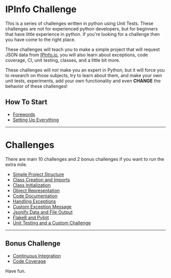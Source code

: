 # IPInfo Challenge

This is a series of challenges written in python using Unit Tests. These challenges are not for experienced python developers, but for beginners that have little experience in python. If you're looking for a challenge then you have come to the right place.

These challenges will teach you to make a simple project that will request JSON data from [IPInfo.io](https://ipinfo.io/json), you will also learn about exceptions, code coverage, CI, unit testing, classes, and a little bit more.

These challenges will _not_ make you an expert in Python, but it will force you to research on those subjects, try to learn about them, and make your own unit tests, experiments, add your own functionality and even **CHANGE** the behavior of these challenges!

## How To Start
* [Forewords](https://github.com/franccesco/ipchallenge/wiki/Forewords)
* [Setting Up Everything](https://github.com/franccesco/ipchallenge/wiki/Setting-Up)

***

# Challenges
There are main 10 challenges and 2 bonus challenges if you want to run the extra mile.

* [Simple Project Structure](https://github.com/franccesco/ipchallenge/wiki/Challenge-%231:-Simple-Project-Structure)
* [Class Creation and Imports](https://github.com/franccesco/ipchallenge/wiki/Challenge-%232:-Class-Creation-and-Imports)
* [Class Initialization](https://github.com/franccesco/ipchallenge/wiki/Challenge-%233:-Initializing-a-Class)
* [Object Representation](https://github.com/franccesco/ipchallenge/wiki/Challenge-%234:-Object-Representation)
* [Code Documentation](https://github.com/franccesco/ipchallenge/wiki/Challenge-%235:-Code-Documentation)
* [Handling Exceptions](https://github.com/franccesco/ipchallenge/wiki/Challenge-%236:-Catch-Exceptions)
* [Custom Exception Message](https://github.com/franccesco/ipchallenge/wiki/Challenge-%237:-Custom-Exception-Message)
* [Jsonify Data and File Output](https://github.com/franccesco/ipchallenge/wiki/Challenge-%238:-Jsonify-and-Dump-Modules)
* [Flake8 and Pylint](https://github.com/franccesco/ipchallenge/wiki/Challenge-%239:-Flake8-Your-Code)
* [Unit Testing and a Custom Challenge](https://github.com/franccesco/ipchallenge/wiki/Challenge-%2310:-Unit-Testing-and-a-Custom-Challenge)

***

## Bonus Challenge
* [Continuous Integration](https://github.com/franccesco/ipchallenge/wiki/Bonus-Challenge:-Continuous-Integration)
* [Code Coverage](https://github.com/franccesco/ipchallenge/wiki/Bonus-Challenge:-Code-Coverage)

Have fun.
